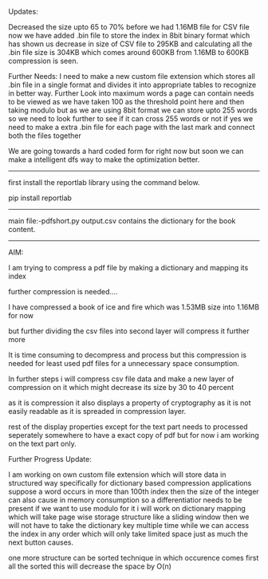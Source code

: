 Updates:

Decreased the size upto 65 to 70% before we had 1.16MB file for CSV file now we have added .bin file to store the index in 8bit binary format which has shown us decrease in size of CSV file to 295KB and calculating all the .bin file size is 304KB which comes around 600KB from 1.16MB to 600KB compression is seen.

Further Needs:
I need to make a new custom file extension which stores all .bin file in a single format and divides it into appropriate tables to recognize in better way.
Further Look into maximum words a page can contain needs to be viewed as we have taken 100 as the threshold point here and then taking modulo but as we are using 8bit format we can store upto 255 words so we need to look further to see if it can cross 255 words or not if yes we need to make a extra .bin file for each page with the last mark and connect both the files together

We are going towards a hard coded form for right now but soon we can make a intelligent dfs way to make the optimization better.

----------------

first install the reportlab library
using the command below.

pip install reportlab

----------------

main file:-pdfshort.py
output.csv contains the dictionary for the book content.

----------------

AIM:

I am trying to compress a pdf file by making a dictionary and mapping its index

further compression is needed....

I have compressed a book of ice and fire which was 1.53MB size into 1.16MB for now

but further dividing the csv files into second layer will compress it further more

It is time consuming to decompress and process but this compression is needed for least used pdf files for a unnecessary space consumption.

In further steps i will compress csv file data and make a new layer of compression on it which might decrease its size by 30 to 40 percent

as it is compression it also displays a property of cryptography as it is not easily readable as it is spreaded in compression layer.

rest of the display properties except for the text part needs to processed seperately somewhere to have a exact copy of pdf but for now i am working on the text part only.

Further Progress Update:

I am working on own custom file extension which will store data in structured way specifically for dictionary based compression applications
suppose a word occurs in more than 100th index then the size of the integer can also cause in memory consumption so a differentiatior needs to be present if we want to use modulo for it
i will work on dictionary mapping which will take page wise storage structure like a sliding window then we will not have to take the dictionary key multiple time while we can access the index in any order which will only take limited space just as much the next button causes.

one more structure can be sorted technique in which occurence comes first all the sorted this will decrease the space by O(n)
